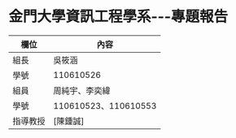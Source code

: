 # 金門大學資訊工程學系---專題報告

欄位 | 內容
-----|--------
組長 | 吳筱涵
學號 | 110610526
組員 | 周純宇、李奕緯
學號 | 110610523、110610553
指導教授 | [陳鍾誠]
